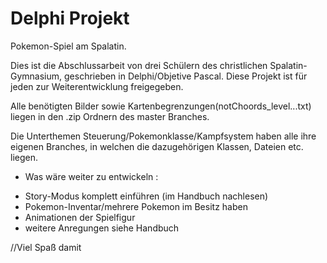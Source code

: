# Delphi Projekt

Pokemon-Spiel am Spalatin.

Dies ist die Abschlussarbeit von drei Schülern des christlichen Spalatin-Gymnasium, geschrieben in Delphi/Objetive Pascal.
Diese Projekt ist für jeden zur Weiterentwicklung freigegeben.

Alle benötigten Bilder sowie Kartenbegrenzungen(notChoords_level...txt) liegen in den .zip Ordnern des master Branches.

Die Unterthemen Steuerung/Pokemonklasse/Kampfsystem haben alle ihre eigenen Branches, in welchen die dazugehörigen Klassen, Dateien etc. liegen.

+ Was wäre weiter zu entwickeln :

- Story-Modus komplett einführen (im Handbuch nachlesen)
- Pokemon-Inventar/mehrere Pokemon im Besitz haben
- Animationen der Spielfigur
- weitere Anregungen siehe Handbuch

//Viel Spaß damit
